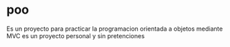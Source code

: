 # poo
Es un proyecto para practicar la programacion orientada a objetos mediante MVC 
es un proyecto personal y sin pretenciones
